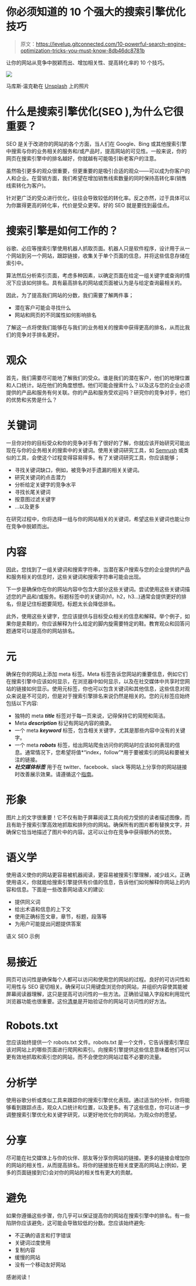 # 你必须知道的 10 个强大的搜索引擎优化技巧

> 原文：<https://levelup.gitconnected.com/10-powerful-search-engine-optimization-tricks-you-must-know-8db46dc8781b>

让你的网站从竞争中脱颖而出、增加相关性、提高转化率的 10 个技巧。

![](img/cefed67745e64c1b4538414754da04a4.png)

马库斯·温克勒在 [Unsplash](https://unsplash.com?utm_source=medium&utm_medium=referral) 上的照片

# 什么是搜索引擎优化(SEO ),为什么它很重要？

SEO 是关于改进你的网站的各个方面，当人们在 Google、Bing 或其他搜索引擎中搜索与你的业务相关的服务和/或产品时，提高网站的可见性。一般来说，你的网页在搜索引擎中的排名越好，你就越有可能吸引新老客户的注意。

虽然吸引更多的观众很重要，但更重要的是吸引合适的观众——可以成为你客户的人和企业。在营销方面，我们希望在增加销售线索数量的同时保持高转化率(销售线索转化为客户)。

针对更广泛的受众进行优化，往往会导致较低的转化率。反之亦然，过于具体可以为你赢得更高的转化率，代价是受众更窄。好的 SEO 就是要找到最佳点。

# 搜索引擎是如何工作的？

谷歌、必应等搜索引擎使用机器人抓取页面。机器人只是软件程序，设计用于从一个网站到另一个网站，跟踪链接，收集关于单个页面的信息，并将这些信息存储在索引中。

算法然后分析索引页面，考虑多种因素，以确定页面在给定一组关键字或查询的情况下应该如何排名。具有最高排名的网站或页面被认为是与给定查询最相关的。

因此，为了提高我们网站的分数，我们需要了解两件事；

*   潜在客户可能会寻找什么
*   网站和网页的不同属性如何影响排名

了解这一点将使我们能够在与我们的业务相关的搜索中获得更高的排名，从而比我们的竞争对手排名更好。

# 观众

首先，我们需要尽可能地了解我们的受众。谁是我们的潜在客户，他们的地理位置和人口统计。站在他们的角度想想。他们可能会搜索什么？以及这与您的企业必须提供的产品和服务有何关联。你的产品和服务受欢迎吗？研究你的竞争对手，他们的优势和劣势是什么？

# 关键词

一旦你对你的目标受众和你的竞争对手有了很好的了解，你就应该开始研究可能出现在与你的业务相关的搜索中的关键词。使用关键词研究工具，如 [Semrush](https://www.semrush.com) 或类似的工具，会使这个过程变得容易得多。有了关键词研究工具，你应该能够；

*   寻找关键词缺口，例如，被竞争对手遗漏的相关关键词。
*   研究关键词的点击潜力
*   分析给定关键字的竞争水平
*   寻找长尾关键词
*   按意图过滤关键字
*   …以及更多

在研究过程中，你将选择一组与你的网站相关的关键词，希望这些关键词也能让你在竞争中脱颖而出。

# 内容

因此，您找到了一组关键词和搜索字符串，当潜在客户搜索与您的企业提供的产品和服务相关的信息时，这些关键词和搜索字符串可能会出现。

下一步是确保你在你的网站内容中包含大部分这些关键词。尝试使用这些关键词描述您的产品和/或服务。标题标签中的关键词(h1，h2，h3…)通常会提供更好的排名，但是记住标题要简短。标题太长会降低排名。

此外，使用这些关键字，您应该提供与目标受众相关的信息和解释。举个例子，如果你是卖鞋的，你应该解释为什么给定的脚内旋需要特定的鞋。教育观众和回答问题通常可以提高你的网站排名。

# 元

确保在你的网站上添加 meta 标签。Meta 标签告诉您网站的重要信息，例如它们在搜索引擎中应该如何显示，在浏览器中如何显示，以及在社交媒体中共享时您网站的链接如何显示。使用元标签，你也可以包含关键词和其他信息，这些信息对观众来说是不可见的，但是对于搜索引擎排名来说仍然是相关的。您的元标签应始终包括以下内容:

*   独特的 meta ***title*** 标签对于每一页来说，记得保持它的简短和简洁。
*   Meta ***description*** 标记有网站内容的摘录。
*   一个 meta ***keyword*** 标签，包含相关关键字，尤其是那些内容中没有的关键字。
*   一个 meta ***robots*** 标签，给出网站爬虫访问你的网站时应该如何表现的信息。通常情况下，您希望将值*“index，follow”*用于要被索引的网站和要被关注的链接。
*   ***社交媒体标签*** 用于在 twitter、facebook、slack 等网站上分享你的网站链接时改善展示效果。请遵循这个[指南](https://css-tricks.com/essential-meta-tags-social-media/)。

# 形象

图片上的文字很重要！它不仅有助于屏幕阅读工具向视力受损的读者描述图像，而且有助于搜索引擎高效地抓取和排列你的网站。确保所有的图片都有替换文字，并确保它恰当地描述了图片中的内容。这可以让你在竞争中获得额外的优势。

# 语义学

使用语义使你的网站更容易被机器阅读，更容易被搜索引擎理解，减少歧义。正确使用语义，你就能给搜索引擎提供有价值的信息，告诉他们如何解释你网站上的内容和信息。下面是一些改善网站语义的建议:

*   提供同义词
*   给出术语和信息的上下文
*   使用正确标签文章，章节，标题，段落等
*   为用户可能提出问题提供答案

语义 SEO 示例

# 易接近

网页可访问性是确保每个人都可以访问和使用您的网站的过程。良好的可访问性和可用性与 SEO 密切相关。确保可以只用键盘浏览你的网站，并组织内容使其能被屏幕阅读器理解，这只是提高可访问性的一些方法。正确验证输入字段和利用现代浏览器功能也很重要。这份[清单](https://webaccessibilitychecklist.com/)是开始验证你的网站可访问性的好方法。

# Robots.txt

您应该始终提供一个 robots.txt 文件。robots.txt 是一个文件，它告诉搜索引擎应该对网站上的哪些页面进行爬网和索引。向搜索引擎提供这些信息意味着他们可以更有效地抓取和索引您的网站，而不会使您的网站过载不必要的流量。

# 分析学

使用谷歌分析或类似工具来跟踪你的搜索引擎优化表现。通过适当的分析，你将能够看到跟踪点击，观众人口统计和位置，以及更多。有了这些信息，你可以进一步调整搜索引擎优化和关键字研究，以更好地优化你的网站，为观众你的愿望。

# 分享

尽可能在社交媒体上与你的伙伴、朋友等分享你网站的链接。更多的链接会增加你的网站的相关性，从而提高排名。将你的链接放在相关度更高的网站上(例如，更多的页面链接到它)会对你的网站的相关性有更大的贡献。

# 避免

如果你遵循这些步骤，你几乎可以保证提高你的网站在搜索引擎中的排名。有一些陷阱你应该避免，这可能会导致较低的分数。您应该始终避免:

*   不正确的语言和打字错误
*   关键词过度使用
*   复制内容
*   缓慢的网站
*   没有一个移动友好网站

感谢阅读！